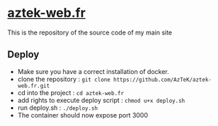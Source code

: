 # [aztek-web.fr](https://aztek-web.fr/)
This is the repository of the source code of my main site

## Deploy

- Make sure you have a correct installation of docker.
- clone the repository : `git clone https://github.com/AzTeK/aztek-web.fr.git`
- cd into the project :  `cd aztek-web.fr`
- add rights to execute deploy script : `chmod u+x deploy.sh`
- run deploy.sh : `./deploy.sh`
- The container should now expose port 3000